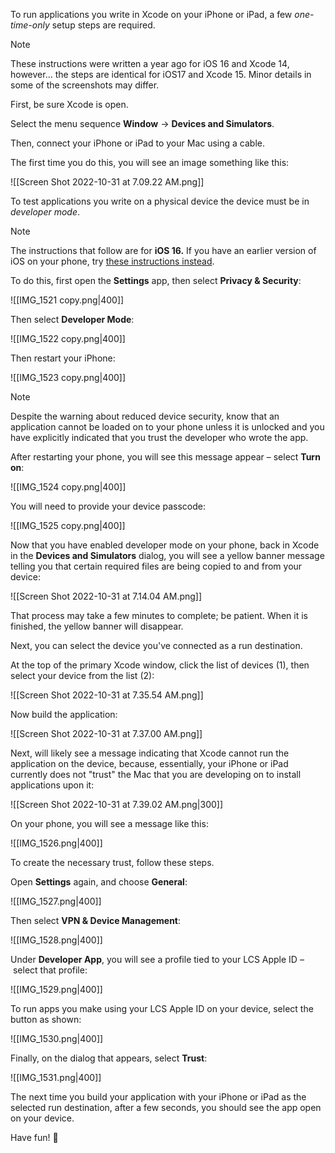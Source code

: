 ---
---
To run applications you write in Xcode on your iPhone or iPad, a few *one-time-only* setup steps are required.

> [!NOTE]
> 
> These instructions were written a year ago for iOS 16 and Xcode 14, however... the steps are identical for iOS17 and Xcode 15. Minor details in some of the screenshots may differ.

First, be sure Xcode is open.

Select the menu sequence **Window** → **Devices and Simulators**.

Then, connect your iPhone or iPad to your Mac using a cable.

The first time you do this, you will see an image something like this:

![[Screen Shot 2022-10-31 at 7.09.22 AM.png]]

To test applications you write on a physical device the device must be in *developer mode*. 

> [!NOTE]
> The instructions that follow are for **iOS 16.**
> If you have an earlier version of iOS on your phone, try [these instructions instead](https://www.russellgordon.ca/tutorials/adding-a-physical-device-as-a-run-destination/).

To do this, first open the **Settings** app, then select **Privacy & Security**:

![[IMG_1521 copy.png|400]]

Then select **Developer Mode**:

![[IMG_1522 copy.png|400]]

Then restart your iPhone:

![[IMG_1523 copy.png|400]]

> [!NOTE]
> Despite the warning about reduced device security, know that an application cannot be loaded on to your phone unless it is unlocked and you have explicitly indicated that you trust the developer who wrote the app.

After restarting your phone, you will see this message appear – select **Turn on**:

![[IMG_1524 copy.png|400]]

You will need to provide your device passcode:

![[IMG_1525 copy.png|400]]

Now that you have enabled developer mode on your phone, back in Xcode in the **Devices and Simulators** dialog, you will see a yellow banner message telling you that certain required files are being copied to and from your device:

![[Screen Shot 2022-10-31 at 7.14.04 AM.png]]

That process may take a few minutes to complete; be patient. When it is finished, the yellow banner will disappear.

Next, you can select the device you've connected as a run destination.

At the top of the primary Xcode window, click the list of devices (1), then select your device from the list (2):

![[Screen Shot 2022-10-31 at 7.35.54 AM.png]]

Now build the application:

![[Screen Shot 2022-10-31 at 7.37.00 AM.png]]

Next, will likely see a message indicating that Xcode cannot run the application on the device, because, essentially, your iPhone or iPad currently does not "trust" the Mac that you are developing on to install applications upon it:

![[Screen Shot 2022-10-31 at 7.39.02 AM.png|300]]

On your phone, you will see a message like this:

![[IMG_1526.png|400]]

To create the necessary trust, follow these steps.

Open **Settings** again, and choose **General**:

![[IMG_1527.png|400]]

Then select **VPN &  Device Management**:

![[IMG_1528.png|400]]

Under **Developer App**, you will see a profile tied to your LCS Apple ID – select that profile:

![[IMG_1529.png|400]]

To run apps you make using your LCS Apple ID on your device, select the button as shown:

![[IMG_1530.png|400]]

Finally, on the dialog that appears, select **Trust**:

![[IMG_1531.png|400]]

The next time you build your application with your iPhone or iPad as the selected run destination, after a few seconds, you should see the app open on your device.

Have fun! 🚀
